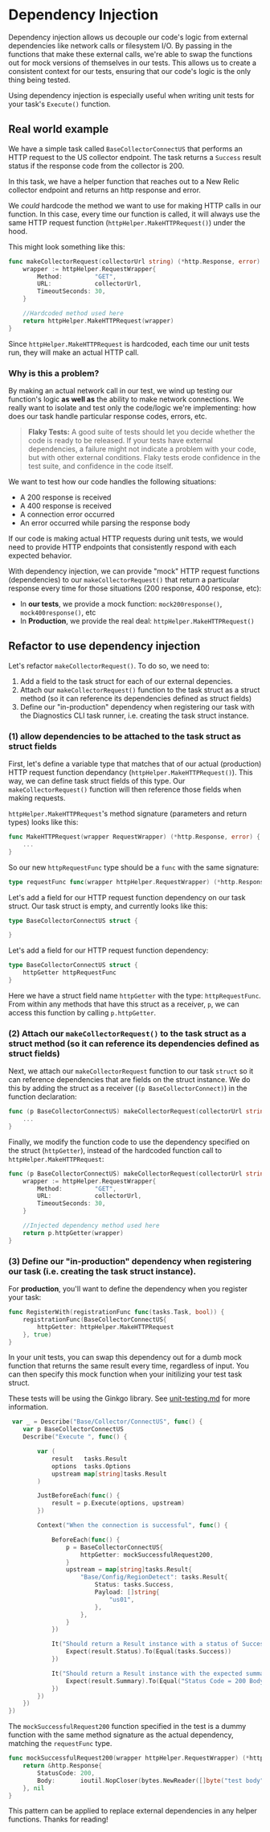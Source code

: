# Dependency Injection

Dependency injection allows us decouple our code's logic from external dependencies like network calls or filesystem I/O. By passing in the functions that make these external calls, we're able to swap the functions out for mock versions of themselves in our tests. This allows us to create a consistent context for our tests, ensuring that our code's logic is the only thing being tested. 

Using dependency injection is especially useful when writing unit tests for your task's `Execute()` function. 

## Real world example

We have a simple task called `BaseCollectorConnectUS` that performs an HTTP request to the US collector endpoint. The task returns a `Success` result status if the response code from the collector is 200.

In this task, we have a helper function that reaches out to a New Relic collector endpoint and returns an http response and error.

We _could_ hardcode the method we want to use for making HTTP calls in our function. In this case, every time our function is called, it will always use the same HTTP request function (`httpHelper.MakeHTTPRequest()`) under the hood.

This might look something like this:


```go
func makeCollectorRequest(collectorUrl string) (*http.Response, error) {
    wrapper := httpHelper.RequestWrapper{
		Method:         "GET",
		URL:            collectorUrl,
		TimeoutSeconds: 30,
	}

    //Hardcoded method used here
    return httpHelper.MakeHTTPRequest(wrapper)
}
```

Since `httpHelper.MakeHTTPRequest` is hardcoded, each time our unit tests run, they will make an actual HTTP call.


### Why is this a problem?

By making an actual network call in our test, we wind up testing our function's logic **as well as** the ability to make network connections. 
We really want to isolate and test only the code/logic we're implementing: how does our task handle particular response codes, errors, etc.

>**Flaky Tests:** 
>A good suite of tests should let you decide whether the code is ready to be released. If your tests have external dependencies, a failure might not indicate a problem with your code, but with other external conditions. Flaky tests erode confidence in the test suite, and confidence in the code itself.

We want to test how our code handles the following situations:

* A 200 response is received
* A 400 response is received
* A connection error occurred
* An error occurred while parsing the response body

If our code is making actual HTTP requests during unit tests, we would need to provide HTTP endpoints that consistently respond with each expected behavior.

With dependency injection, we can provide "mock" HTTP request functions (dependencies) to our `makeCollectorRequest()` that return a particular response every time for those situations (200 response, 400 response, etc):

* In **our tests**, we provide a mock function: `mock200response()`, `mock400response()`, etc
* In **Production**, we provide the real deal: `httpHelper.MakeHTTPRequest()`

## Refactor to use dependency injection

Let's refactor `makeCollectorRequest()`. To do so, we need to:

1. Add a field to the task struct for each of our external depencies. 
2. Attach our `makeCollectorRequest()` function to the task struct as a struct method (so it can reference its dependencies defined as struct fields)
3. Define our "in-production" dependency when registering our task with the Diagnostics CLI task runner, i.e. creating the task struct instance.

### (1) allow dependencies to be attached to the task struct as struct fields

First, let's define a variable type that matches that of our actual (production) HTTP request function dependancy (`httpHelper.MakeHTTPRequest()`). This way, we can define task struct fields of this type. Our `makeCollectorRequest()` function will then reference those fields when making requests.

`httpHelper.MakeHTTPRequest`'s method signature (parameters and return types) looks like this:

```go
func MakeHTTPRequest(wrapper RequestWrapper) (*http.Response, error) {
    ...
}
```

So our new `httpRequestFunc` type should be a `func` with the same signature:

```go
type requestFunc func(wrapper httpHelper.RequestWrapper) (*http.Response, error)
```


Let's add a field for our HTTP request function dependency on our task struct. Our task struct is empty, and currently looks like this:

```go
type BaseCollectorConnectUS struct {

}
```

Let's add a field for our HTTP request function dependency:

```go
type BaseCollectorConnectUS struct {
    httpGetter httpRequestFunc
}
```

Here we have a struct field name `httpGetter` with the type: `httpRequestFunc`. From within any methods that have this struct as a receiver, `p`, we can access this function by calling `p.httpGetter`. 

### (2) Attach our `makeCollectorRequest()` to the task struct as a struct method (so it can reference its dependencies defined as struct fields)

Next, we attach our `makeCollectorRequest` function to our task `struct` so it can reference dependencies that are fields on the struct instance. We do this by adding the struct as a receiver (`(p BaseCollectorConnect)`) in the function declaration:

```go
func (p BaseCollectorConnectUS) makeCollectorRequest(collectorUrl string) (*http.Response, error) {
    ...
}
```

Finally, we modify the function code to use the dependency specified on the struct (`httpGetter`), instead of the hardcoded function call to `httpHelper.MakeHTTPRequest`:

```go
func (p BaseCollectorConnectUS) makeCollectorRequest(collectorUrl string) (*http.Response, error) {
    wrapper := httpHelper.RequestWrapper{
		Method:         "GET",
		URL:            collectorUrl,
		TimeoutSeconds: 30,
	}

    //Injected dependency method used here
    return p.httpGetter(wrapper)
}
```

### (3) Define our "in-production" dependency when registering our task (i.e. creating the task struct instance).

For **production**, you'll want to define the dependency when you register your task:

```go
func RegisterWith(registrationFunc func(tasks.Task, bool)) {
    registrationFunc(BaseCollectorConnectUS{
        httpGetter: httpHelper.MakeHTTPRequest
    }, true)
}
```

In your unit tests, you can swap this dependency out for a dumb mock function that returns the same result every time, regardless of input.
You can then specify this mock function when your initilizing your test task struct.  

These tests will be using the Ginkgo library. See [unit-testing.md](unit-testing.md) for more information.

```go
 var _ = Describe("Base/Collector/ConnectUS", func() {
	var p BaseCollectorConnectUS
	Describe("Execute ", func() {

		var (
			result   tasks.Result
			options  tasks.Options
			upstream map[string]tasks.Result
		)

		JustBeforeEach(func() {
			result = p.Execute(options, upstream)
		})

		Context("When the connection is successful", func() {

			BeforeEach(func() {
				p = BaseCollectorConnectUS{
					httpGetter: mockSuccessfulRequest200,
				}
				upstream = map[string]tasks.Result{
					"Base/Config/RegionDetect": tasks.Result{
						Status: tasks.Success,
						Payload: []string{
							"us01",
						},
					},
				}
			})

			It("Should return a Result instance with a status of Success", func() {
				Expect(result.Status).To(Equal(tasks.Success))
			})

			It("Should return a Result instance with the expected summary for Explain", func() {
				Expect(result.Summary).To(Equal("Status Code = 200 Body = test body"))
			})
		})
	})
})

```

The `mockSuccessfulRequest200` function specified in the test is a dummy function with the same method signature as the actual dependency, matching the `requestFunc` type.

```go
func mockSuccessfulRequest200(wrapper httpHelper.RequestWrapper) (*http.Response, error) {
	return &http.Response{
		StatusCode: 200,
		Body:       ioutil.NopCloser(bytes.NewReader([]byte("test body"))),
	}, nil
}
```

This pattern can be applied to replace external dependencies in any helper functions. Thanks for reading!
